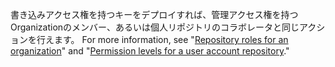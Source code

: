 書き込みアクセス権を持つキーをデプロイすれば、管理アクセス権を持つOrganizationのメンバー、あるいは個人リポジトリのコラボレータと同じアクションを行えます。 For more information, see "[Repository roles for an organization](/organizations/managing-access-to-your-organizations-repositories/repository-roles-for-an-organization)" and "[Permission levels for a user account repository](/articles/permission-levels-for-a-user-account-repository/)."
